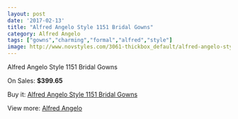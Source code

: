 ```yaml
---
layout: post
date: '2017-02-13'
title: "Alfred Angelo Style 1151 Bridal Gowns"
category: Alfred Angelo
tags: ["gowns","charming","formal","alfred","style"]
image: http://www.novstyles.com/3061-thickbox_default/alfred-angelo-style-1151-bridal-gowns.jpg
---
```

Alfred Angelo Style 1151 Bridal Gowns

On Sales: **$399.65**
<a href="https://www.novstyles.com/en/alfred-angelo/1726-alfred-angelo-style-1151-bridal-gowns.html"><amp-img layout="responsive" width="600" height="600" src="//www.novstyles.com/3061-thickbox_default/alfred-angelo-style-1151-bridal-gowns.jpg" alt="Alfred Angelo Style 1151 Bridal Gowns 0" /></a>
<a href="https://www.novstyles.com/en/alfred-angelo/1726-alfred-angelo-style-1151-bridal-gowns.html"><amp-img layout="responsive" width="600" height="600" src="//www.novstyles.com/3062-thickbox_default/alfred-angelo-style-1151-bridal-gowns.jpg" alt="Alfred Angelo Style 1151 Bridal Gowns 1" /></a>

Buy it: [Alfred Angelo Style 1151 Bridal Gowns](https://www.novstyles.com/en/alfred-angelo/1726-alfred-angelo-style-1151-bridal-gowns.html "Alfred Angelo Style 1151 Bridal Gowns")

View more: [Alfred Angelo](https://www.novstyles.com/en/10-alfred-angelo "Alfred Angelo")